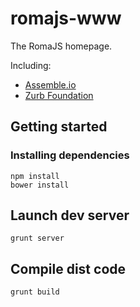 romajs-www
==========

The RomaJS homepage.

Including:
*    [Assemble.io](http://assemble.io)
*    [Zurb Foundation](http://foundation.zurb.com)

Getting started
---------------------
### Installing dependencies
```
npm install
bower install
```

## Launch dev server
```
grunt server
```

## Compile dist code
```
grunt build
```

